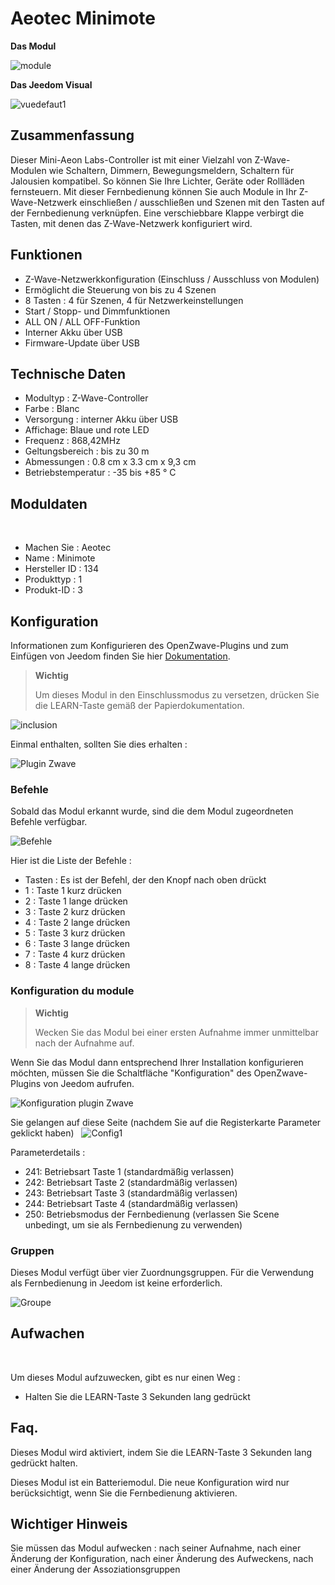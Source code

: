 # Aeotec Minimote

**Das Modul**

![module](images/aeotec.minimote/module.jpg)

**Das Jeedom Visual**

![vuedefaut1](images/aeotec.minimote/vuedefaut1.jpg)

## Zusammenfassung

Dieser Mini-Aeon Labs-Controller ist mit einer Vielzahl von Z-Wave-Modulen wie Schaltern, Dimmern, Bewegungsmeldern, Schaltern für Jalousien kompatibel. So können Sie Ihre Lichter, Geräte oder Rollläden fernsteuern. Mit dieser Fernbedienung können Sie auch Module in Ihr Z-Wave-Netzwerk einschließen / ausschließen und Szenen mit den Tasten auf der Fernbedienung verknüpfen. Eine verschiebbare Klappe verbirgt die Tasten, mit denen das Z-Wave-Netzwerk konfiguriert wird.

## Funktionen

-   Z-Wave-Netzwerkkonfiguration (Einschluss / Ausschluss von Modulen)
-   Ermöglicht die Steuerung von bis zu 4 Szenen
-   8 Tasten : 4 für Szenen, 4 für Netzwerkeinstellungen
-   Start / Stopp- und Dimmfunktionen
-   ALL ON / ALL OFF-Funktion
-   Interner Akku über USB
-   Firmware-Update über USB

## Technische Daten

-   Modultyp : Z-Wave-Controller
-   Farbe : Blanc
-   Versorgung : interner Akku über USB
-   Affichage: Blaue und rote LED
-   Frequenz : 868,42MHz
-   Geltungsbereich : bis zu 30 m
-   Abmessungen : 0.8 cm x 3.3 cm x 9,3 cm
-   Betriebstemperatur : -35 bis +85 ° C

## Moduldaten
 
-   Machen Sie : Aeotec
-   Name : Minimote
-   Hersteller ID : 134
-   Produkttyp : 1
-   Produkt-ID : 3

## Konfiguration

Informationen zum Konfigurieren des OpenZwave-Plugins und zum Einfügen von Jeedom finden Sie hier [Dokumentation](https://doc.jeedom.com/de_DE/plugins/automation%20protocol/openzwave/).

> **Wichtig**
>
> Um dieses Modul in den Einschlussmodus zu versetzen, drücken Sie die LEARN-Taste gemäß der Papierdokumentation.

![inclusion](images/aeotec.minimote/inclusion.jpg)

Einmal enthalten, sollten Sie dies erhalten :

![Plugin Zwave](images/aeotec.minimote/information.jpg)

### Befehle

Sobald das Modul erkannt wurde, sind die dem Modul zugeordneten Befehle verfügbar.

![Befehle](images/aeotec.minimote/commandes.jpg)

Hier ist die Liste der Befehle :

-   Tasten : Es ist der Befehl, der den Knopf nach oben drückt
  - 1 : Taste 1 kurz drücken
  - 2 : Taste 1 lange drücken
  - 3 : Taste 2 kurz drücken
  - 4 : Taste 2 lange drücken
  - 5 : Taste 3 kurz drücken
  - 6 : Taste 3 lange drücken
  - 7 : Taste 4 kurz drücken
  - 8 : Taste 4 lange drücken

### Konfiguration du module

> **Wichtig**
>
> Wecken Sie das Modul bei einer ersten Aufnahme immer unmittelbar nach der Aufnahme auf.

Wenn Sie das Modul dann entsprechend Ihrer Installation konfigurieren möchten, müssen Sie die Schaltfläche "Konfiguration" des OpenZwave-Plugins von Jeedom aufrufen.

![Konfiguration plugin Zwave](images/plugin/bouton_configuration.jpg)

Sie gelangen auf diese Seite (nachdem Sie auf die Registerkarte Parameter geklickt haben)
 
![Config1](images/aeotec.minimote/config1.jpg)

Parameterdetails :

-   241: Betriebsart Taste 1 (standardmäßig verlassen)
-   242: Betriebsart Taste 2 (standardmäßig verlassen)
-   243: Betriebsart Taste 3 (standardmäßig verlassen)
-   244: Betriebsart Taste 4 (standardmäßig verlassen)
-   250: Betriebsmodus der Fernbedienung (verlassen Sie Scene unbedingt, um sie als Fernbedienung zu verwenden)

### Gruppen

Dieses Modul verfügt über vier Zuordnungsgruppen. Für die Verwendung als Fernbedienung in Jeedom ist keine erforderlich.

![Groupe](images/aeotec.minimote/groupe.jpg)

## Aufwachen

 

Um dieses Modul aufzuwecken, gibt es nur einen Weg :

-   Halten Sie die LEARN-Taste 3 Sekunden lang gedrückt

## Faq.

Dieses Modul wird aktiviert, indem Sie die LEARN-Taste 3 Sekunden lang gedrückt halten.

Dieses Modul ist ein Batteriemodul. Die neue Konfiguration wird nur berücksichtigt, wenn Sie die Fernbedienung aktivieren.

## Wichtiger Hinweis

Sie müssen das Modul aufwecken : nach seiner Aufnahme, nach einer Änderung der Konfiguration, nach einer Änderung des Aufweckens, nach einer Änderung der Assoziationsgruppen
